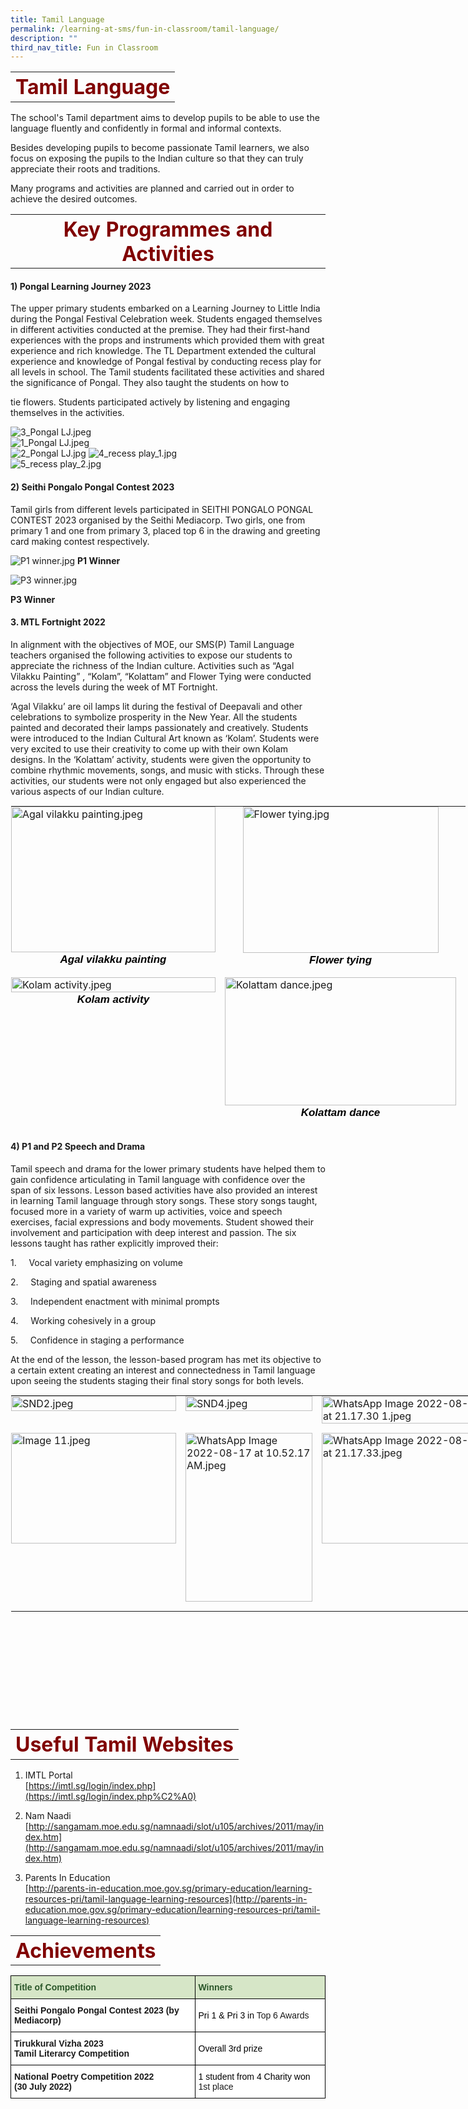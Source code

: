 ```yaml
---
title: Tamil Language
permalink: /learning-at-sms/fun-in-classroom/tamil-language/
description: ""
third_nav_title: Fun in Classroom
---
```

<table>
	<tbody><tr>
		<th><font size="6" color="maroon">
     Tamil Language
 </font></th>
</tr>
	<tr>
</tr>
</tbody></table>

The school's Tamil department aims to develop pupils to be able to use the language fluently and confidently in formal and informal contexts.  

  

Besides developing pupils to become passionate Tamil learners, we also focus on exposing the pupils to the Indian culture so that they can truly appreciate their roots and traditions.

  

Many programs and activities are planned and carried out in order to achieve the desired outcomes.

 

<table>
	<tbody><tr>
		<th><font size="6" color="maroon">
     Key Programmes and Activities
 </font></th>
</tr>
	<tr>
</tr>
</tbody></table>

#### **1) Pongal Learning Journey 2023**


The upper primary students embarked on a Learning Journey to Little India during the Pongal Festival Celebration week. Students engaged themselves in different activities conducted at the premise. They had their first-hand experiences with the props and instruments which provided them with great experience and rich knowledge. The TL Department extended the cultural experience and knowledge of Pongal festival by conducting recess play for all levels in school. The Tamil students facilitated these activities and shared the significance of Pongal. They also taught the students on how to&nbsp;

tie flowers. Students participated actively by listening and engaging themselves in the activities.  

  

![3_Pongal LJ.jpeg](/images/3Pongal%20LJ.jpeg)    
![1_Pongal LJ.jpeg](/images/1Pongal%20LJ.jpeg)    
![2_Pongal LJ.jpg](/images/2Pongal%20LJ.jpg) 
![4_recess play_1.jpg](/images/4recess%20play1.jpg)    
![5_recess play_2.jpg](/images/5recess%20play2.jpg)

#### **2) Seithi Pongalo Pongal Contest 2023**

Tamil girls from different levels participated in SEITHI PONGALO PONGAL CONTEST 2023 organised by the Seithi Mediacorp. Two girls, one from primary 1 and one from primary 3, placed top 6 in the drawing and greeting card making contest respectively.

  


![P1 winner.jpg](/images/P1%20winner.jpg)
**P1 Winner**

![P3 winner.jpg](/images/P3%20winner.jpg)

**P3 Winner**


#### **3. MTL Fortnight 2022**

In alignment with the objectives of MOE, our SMS(P) Tamil Language teachers organised the following activities to expose our students to appreciate the richness of the Indian culture. Activities such as “Agal Vilakku Painting” , “Kolam”, “Kolattam” and Flower Tying were conducted across the levels during the week of MT Fortnight.

  

‘Agal Vilakku’ are oil lamps lit during the festival of Deepavali and other celebrations to symbolize prosperity in the New Year. All the students painted and decorated their lamps passionately and creatively. Students were introduced to the Indian Cultural Art known as ‘Kolam’.&nbsp;Students were very excited to use their creativity to come up with their own Kolam designs.&nbsp;In the ‘Kolattam’ activity,&nbsp;students were given the opportunity to combine rhythmic movements, songs, and music&nbsp;with sticks.&nbsp;Through these activities, our students were not only engaged but also experienced the various aspects of our Indian culture.

  

<table style="margin: auto; outline: 0px; padding: 0px; border-collapse: collapse; clear: both; border: 1px solid transparent; table-layout: fixed; width: 731px; height: 518px;" class="ive_eobj_center ives_tab_kosong"><tbody style="margin: 0px; outline: 0px; padding: 0px;"><tr style="margin: 0px; outline: 0px; padding: 0px;"><td style="margin: 0px; outline: 0px; padding: 0px 15px 15px 0px; vertical-align: top; width: 60px;"><img style="margin: auto; outline: 0px; padding: 0px; border: none; max-width: 100%; clear: both; display: block; width: 327px; height: 233px;" class="ive_eobj_center" alt="Agal vilakku painting.jpeg" src="/images/Agal%20vilakku%20painting.jpeg"><b style="margin: 0px; outline: 0px; padding: 0px;"><div style="margin: 0px; outline: 0px; padding: 0px; line-height: 24px !important; font-family: &quot;Libre Franklin&quot;, sans-serif; font-size: 17px; font-weight: 400; color: rgb(0, 0, 0); text-align: center;"><b style="margin: 0px; outline: 0px; padding: 0px;"><i style="margin: 0px; outline: 0px; padding: 0px;">Agal vilakku painting</i></b></div></b></td><td style="margin: 0px; outline: 0px; padding: 0px 15px 15px 0px; vertical-align: top; width: 60px;"><img style="margin: auto; outline: 0px; padding: 0px; border: none; max-width: 100%; clear: both; display: block; width: 313px; height: 234px;" class="ive_eobj_center" alt="Flower tying.jpg" width="100%" src="/images/Flower%20tying.jpg"><b style="margin: 0px; outline: 0px; padding: 0px;"><div style="margin: 0px; outline: 0px; padding: 0px; line-height: 24px !important; font-family: &quot;Libre Franklin&quot;, sans-serif; font-size: 17px; font-weight: 400; color: rgb(0, 0, 0); text-align: center;"><b style="margin: 0px; outline: 0px; padding: 0px;"><i style="margin: 0px; outline: 0px; padding: 0px;">Flower tying</i></b></div></b></td></tr><tr style="margin: 0px; outline: 0px; padding: 0px;"><td style="margin: 0px; outline: 0px; padding: 0px 15px 15px 0px; vertical-align: top; width: 60px;"><img style="margin: auto; outline: 0px; padding: 0px; border: none; max-width: 100%; clear: both; display: block;" class="ive_eobj_center" alt="Kolam activity.jpeg" width="100%" src="/images/Kolam%20activity.jpeg"><b style="margin: 0px; outline: 0px; padding: 0px;"><div style="margin: 0px; outline: 0px; padding: 0px; line-height: 24px !important; font-family: &quot;Libre Franklin&quot;, sans-serif; font-size: 17px; font-weight: 400; color: rgb(0, 0, 0); text-align: center;"><b style="margin: 0px; outline: 0px; padding: 0px;"><i style="margin: 0px; outline: 0px; padding: 0px;">Kolam activity</i></b></div></b></td><td style="margin: 0px; outline: 0px; padding: 0px 15px 15px 0px; vertical-align: top; width: 60px;"><img style="margin: auto; outline: 0px; padding: 0px; border: none; max-width: 100%; clear: both; display: block; width: 370px; height: 205px;" class="ive_eobj_center" alt="Kolattam dance.jpeg" width="100%" src="/images/Kolattam dance.jpg"><b style="margin: 0px; outline: 0px; padding: 0px;"><div style="margin: 0px; outline: 0px; padding: 0px; line-height: 24px !important; font-family: &quot;Libre Franklin&quot;, sans-serif; font-size: 17px; font-weight: 400; color: rgb(0, 0, 0); text-align: center;"><b style="margin: 0px; outline: 0px; padding: 0px;"><i style="margin: 0px; outline: 0px; padding: 0px;">Kolattam dance</i></b></div></b></td></tr></tbody></table>


#### **4) P1 and P2 Speech and Drama**

Tamil speech and drama for the lower primary students have helped them to gain confidence articulating in Tamil language with confidence over the span of six lessons. Lesson based activities have also provided an interest in learning Tamil language through story songs. These story songs taught, focused more in a variety of warm up activities, voice and speech exercises, facial expressions and body movements. Student showed their involvement and participation with deep interest and passion. The six lessons taught has rather explicitly improved their:

  

1.&nbsp; &nbsp; &nbsp;Vocal variety emphasizing on volume

2.&nbsp;&nbsp;&nbsp;&nbsp;&nbsp;Staging and spatial awareness

3.&nbsp;&nbsp;&nbsp;&nbsp;&nbsp;Independent enactment with minimal prompts

4.&nbsp;&nbsp;&nbsp;&nbsp;&nbsp;Working cohesively in a group

5.&nbsp;&nbsp;&nbsp;&nbsp;&nbsp;Confidence in staging a performance

At the end of the lesson, the lesson-based program has met its objective to a certain extent creating an interest and connectedness in Tamil language upon seeing the students staging their final story songs for both levels.

<table style="margin: auto; outline: 0px; padding: 0px; border-collapse: collapse; clear: both; border: 1px solid transparent; table-layout: fixed; width: 796px; height: 519px;" class="ive_eobj_center ives_tab_kosong"><tbody style="margin: 0px; outline: 0px; padding: 0px;"><tr style="margin: 0px; outline: 0px; padding: 0px;"><td style="margin: 0px; outline: 0px; padding: 0px 15px 15px 0px; vertical-align: top; width: 60px;"><img style="margin: auto; outline: 0px; padding: 0px; border: none; max-width: 100%; clear: both; display: block;" class="ive_eobj_center" alt="SND2.jpeg" width="100%" src="/images/SND2.jpeg"></td><td style="margin: 0px; outline: 0px; padding: 0px 15px 15px 0px; vertical-align: top; width: 60px;"><img style="margin: auto; outline: 0px; padding: 0px; border: none; max-width: 100%; clear: both; display: block;" class="ive_eobj_center" alt="SND4.jpeg" width="100%" src="/images/SND4.jpeg"></td><td style="margin: 0px; outline: 0px; padding: 0px 15px 15px 0px; vertical-align: top; width: 60px;"><img style="margin: auto; outline: 0px; padding: 0px; border: none; max-width: 100%; clear: both; display: block;" class="ive_eobj_center" alt="WhatsApp Image 2022-08-27 at 21.17.30 1.jpeg" width="100%" src="/images/WhatsApp%20Image%20202208273.jpeg"></td></tr><tr style="margin: 0px; outline: 0px; padding: 0px;"><td style="margin: 0px; outline: 0px; padding: 0px 15px 15px 0px; vertical-align: top; width: 60px;"><img style="margin: auto; outline: 0px; padding: 0px; border: none; max-width: 100%; clear: both; display: block; width: 264px; height: 177px;" class="ive_eobj_center" alt="Image 11.jpeg" width="100%" src="/images/Image%2011.jpeg"></td><td style="margin: 0px; outline: 0px; padding: 0px 15px 15px 0px; vertical-align: top; width: 60px;"><img style="margin: auto; outline: 0px; padding: 0px; border: none; max-width: 100%; clear: both; display: block; width: 203px; height: 270px;" class="ive_eobj_center" alt="WhatsApp Image 2022-08-17 at 10.52.17 AM.jpeg" src="/images/WhatsApp%20Image%20202208175.jpeg"></td><td style="margin: 0px; outline: 0px; padding: 0px 15px 15px 0px; vertical-align: top; width: 60px;"><img style="margin: auto; outline: 0px; padding: 0px; border: none; max-width: 100%; clear: both; display: block; width: 263px; height: 177px;" class="ive_eobj_center" alt="WhatsApp Image 2022-08-27 at 21.17.33.jpeg" width="100%" src="/images/WhatsApp%20Image%2020220827.jpeg"><br style="margin: 0px; outline: 0px; padding: 0px;"></td></tr></tbody></table>


<table>
	<tbody><tr>
		<th><font size="6" color="maroon">
    Useful Tamil Websites
 </font></th>
</tr>
	<tr>
</tr>
</tbody></table>

1) IMTL Portal  
[https://imtl.sg/login/index.php](https://imtl.sg/login/index.php%C2%A0)&nbsp;  
  
2) Nam Naadi  
[http://sangamam.moe.edu.sg/namnaadi/slot/u105/archives/2011/may/index.htm](http://sangamam.moe.edu.sg/namnaadi/slot/u105/archives/2011/may/index.htm)  
  
3) Parents In Education  
[http://parents-in-education.moe.gov.sg/primary-education/learning-resources-pri/tamil-language-learning-resources](http://parents-in-education.moe.gov.sg/primary-education/learning-resources-pri/tamil-language-learning-resources)  
  
<table>
	<tbody><tr>
		<th><font size="6" color="maroon">
    Achievements
 </font></th>
</tr>
	<tr>
</tr>
</tbody></table>

<style type="text/css">
.tg  {border-collapse:collapse;border-spacing:0;}
.tg td{border-color:black;border-style:solid;border-width:1px;font-family:Arial, sans-serif;font-size:14px;
  overflow:hidden;padding:10px 5px;word-break:normal;}
.tg th{border-color:black;border-style:solid;border-width:1px;font-family:Arial, sans-serif;font-size:14px;
  font-weight:normal;overflow:hidden;padding:10px 5px;word-break:normal;}
.tg .tg-bzhr{background-color:#D6E6C7;color:#2A5629;font-weight:bold;text-align:left;vertical-align:middle}
.tg .tg-dgl5{background-color:#FFF;font-weight:bold;text-align:left;vertical-align:top}
.tg .tg-zr06{background-color:#FFF;text-align:left;vertical-align:middle}
</style>
<table class="tg">
<thead>
  <tr>
    <th class="tg-bzhr"><span style="font-weight:bold;color:#2A5629;background-color:#D6E6C7">Title of Competition</span></th>
    <th class="tg-bzhr"><span style="font-weight:bold;color:#2A5629;background-color:#D6E6C7">Winners</span></th>
  </tr>
</thead>
<tbody>
  <tr>
   <td class="tg-zr06"><span style="color:#000;background-color:#FFF"> </span><b>Seithi Pongalo Pongal Contest 2023 (by Mediacorp)</b><br></td>
    <td class="tg-zr06"><span style="color:#000;background-color:#FFF">Pri 1 &amp; Pri 3 in</span> Top 6 Awards</td>
  </tr>
	 <tr>
   <td class="tg-zr06"><span style="color:#000;background-color:#FFF"> </span><b>Tirukkural Vizha 2023 <br>Tamil Literarcy Competition</b><br></td>
    <td class="tg-zr06"><span style="color:#000;background-color:#FFF">Overall 3rd prize</span></td>
  </tr>
  <tr>
    <td class="tg-zr06"><span style="color:#000;background-color:#FFF"> </span><b>National Poetry Competition 2022<br>(30 July 2022)</b></td>
    <td class="tg-zr06"><span style="color:#000;background-color:#FFF"> 1 student from 4 Charity won </span>1st place</td>
  </tr>
</tbody>
</table>